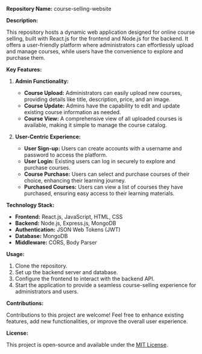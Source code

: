 **Repository Name:** course-selling-website

**Description:**

This repository hosts a dynamic web application designed for online course selling, built with React.js for the frontend and Node.js for the backend. It offers a user-friendly platform where administrators can effortlessly upload and manage courses, while users have the convenience to explore and purchase them.

**Key Features:**

1. **Admin Functionality:** 
   - **Course Upload:** Administrators can easily upload new courses, providing details like title, description, price, and an image.
   - **Course Update:** Admins have the capability to edit and update existing course information as needed.
   - **Course View:** A comprehensive view of all uploaded courses is available, making it simple to manage the course catalog.

2. **User-Centric Experience:**
   - **User Sign-up:** Users can create accounts with a username and password to access the platform.
   - **User Login:** Existing users can log in securely to explore and purchase courses.
   - **Course Purchase:** Users can select and purchase courses of their choice, enhancing their learning journey.
   - **Purchased Courses:** Users can view a list of courses they have purchased, ensuring easy access to their learning materials.

**Technology Stack:**

- **Frontend:** React.js, JavaScript, HTML, CSS
- **Backend:** Node.js, Express.js, MongoDB 
- **Authentication:** JSON Web Tokens (JWT)
- **Database:** MongoDB
- **Middleware:** CORS, Body Parser

**Usage:**

1. Clone the repository.
2. Set up the backend server and database.
3. Configure the frontend to interact with the backend API.
4. Start the application to provide a seamless course-selling experience for administrators and users.

**Contributions:**

Contributions to this project are welcome! Feel free to enhance existing features, add new functionalities, or improve the overall user experience.

**License:**

This project is open-source and available under the [MIT License](link-to-license).
